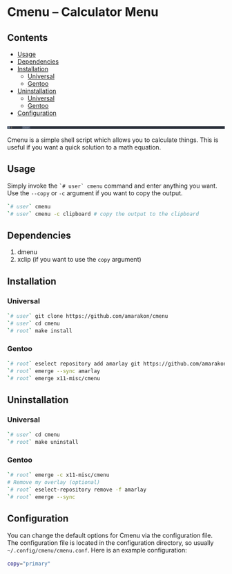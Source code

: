Cmenu – Calculator Menu
================

## Contents

-   [Usage](#usage)
-   [Dependencies](#dependencies)
-   [Installation](#installation)
    -   [Universal](#universal)
    -   [Gentoo](#gentoo)
-   [Uninstallation](#uninstallation)
    -   [Universal](#universal-1)
    -   [Gentoo](#gentoo-1)
-   [Configuration](#configuration)

![](preview.gif)

Cmenu is a simple shell script which allows you to calculate things.
This is useful if you want a quick solution to a math equation.

## Usage

Simply invoke the `` `# user` cmenu `` command and enter anything you
want. Use the `--copy` or `-c` argument if you want to copy the output.

``` sh
`# user` cmenu
`# user` cmenu -c clipboard # copy the output to the clipboard
```

## Dependencies

1.  dmenu
2.  xclip (if you want to use the `copy` argument)

## Installation

### Universal

``` sh
`# user` git clone https://github.com/amarakon/cmenu
`# user` cd cmenu
`# root` make install
```

### Gentoo

``` sh
`# root` eselect repository add amarlay git https://github.com/amarakon/amarlay
`# root` emerge --sync amarlay
`# root` emerge x11-misc/cmenu
```

## Uninstallation

### Universal

``` sh
`# user` cd cmenu
`# root` make uninstall
```

### Gentoo

``` sh
`# root` emerge -c x11-misc/cmenu
# Remove my overlay (optional)
`# root` eselect-repository remove -f amarlay
`# root` emerge --sync
```

## Configuration

You can change the default options for Cmenu via the configuration file.
The configuration file is located in the configuration directory, so
usually `~/.config/cmenu/cmenu.conf`. Here is an example configuration:

``` sh
copy="primary"
```
